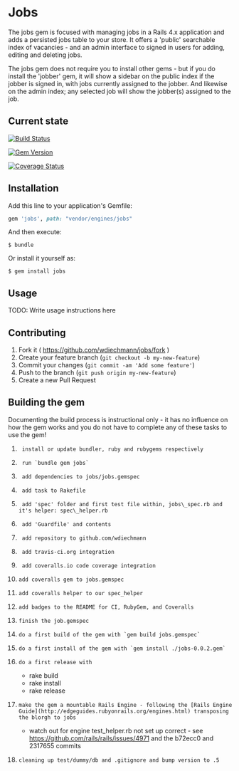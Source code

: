 # Jobs

The jobs gem is focused with managing jobs in a Rails 4.x application and adds a persisted jobs table to your store.
It offers a 'public' searchable index of vacancies - and an admin interface to signed in users for adding, editing and deleting jobs.

The jobs gem does not require you to install other gems - but if you do install the 'jobber' gem, it will show a sidebar on the public
index if the jobber is signed in, with jobs currently assigned to the jobber. And likewise on the admin index; any selected job will show
the jobber(s) assigned to the job.

## Current state

[![Build Status](https://travis-ci.org/wdiechmann/jobs.svg?branch=master)](https://travis-ci.org/wdiechmann/jobs)

[![Gem Version](https://badge.fury.io/rb/jobs.png)](http://badge.fury.io/rb/jobs)

[![Coverage Status](https://coveralls.io/repos/wdiechmann/jobs/badge.png)](https://coveralls.io/r/wdiechmann/jobs)

## Installation

Add this line to your application's Gemfile:

```ruby
gem 'jobs', path: "vendor/engines/jobs"
```

And then execute:

    $ bundle

Or install it yourself as:

    $ gem install jobs

## Usage

TODO: Write usage instructions here

## Contributing

1. Fork it ( https://github.com/wdiechmann/jobs/fork )
2. Create your feature branch (`git checkout -b my-new-feature`)
3. Commit your changes (`git commit -am 'Add some feature'`)
4. Push to the branch (`git push origin my-new-feature`)
5. Create a new Pull Request

## Building the gem

Documenting the build process is instructional only - it has no influence on how the gem works and you do not have to 
complete any of these tasks to use the gem!

1. 		install or update bundler, ruby and rubygems respectively
2. 		run `bundle gem jobs`
3. 		add dependencies to jobs/jobs.gemspec
4. 		add task to Rakefile
5. 		add 'spec' folder and first test file within, jobs\_spec.rb and it's helper: spec\_helper.rb
6. 		add 'Guardfile' and contents
7. 		add repository to github.com/wdiechmann
8. 		add travis-ci.org integration
9. 		add coveralls.io code coverage integration
10. 	add coveralls gem to jobs.gemspec
11.		add coveralls helper to our spec_helper
12.		add badges to the README for CI, RubyGem, and Coveralls 
13.		finish the job.gemspec
14.		do a first build of the gem with `gem build jobs.gemspec`
15.		do a first install of the gem with `gem install ./jobs-0.0.2.gem`
16.		do a first release with 
	- rake build
	- rake install
	- rake release
17.		make the gem a mountable Rails Engine - following the [Rails Engine Guide](http://edgeguides.rubyonrails.org/engines.html) transposing the blorgh to jobs
	- watch out for engine test\_helper.rb not set up correct - see https://github.com/rails/rails/issues/4971 and the b72ecc0 and 2317655 commits
18.		cleaning up test/dummy/db and .gitignore and bump version to .5
